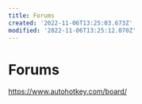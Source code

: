 ```yaml
---
title: Forums
created: '2022-11-06T13:25:03.673Z'
modified: '2022-11-06T13:25:12.070Z'
---
```


# Forums

https://www.autohotkey.com/board/
